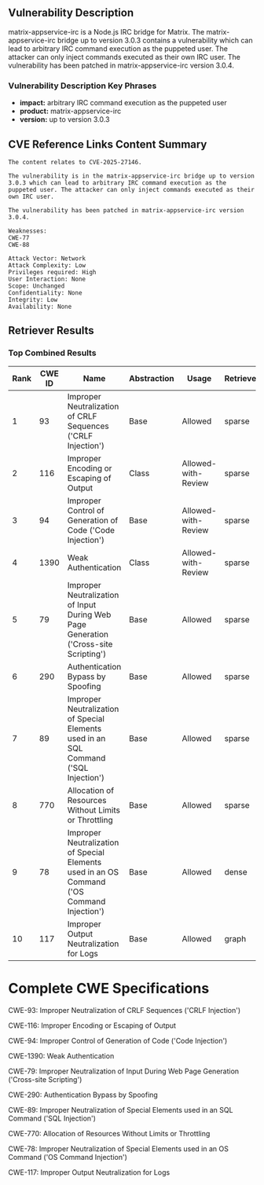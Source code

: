 ## Vulnerability Description
matrix-appservice-irc is a Node.js IRC bridge for Matrix. The matrix-appservice-irc bridge up to version 3.0.3 contains a vulnerability which can lead to arbitrary IRC command execution as the puppeted user. The attacker can only inject commands executed as their own IRC user. The vulnerability has been patched in matrix-appservice-irc version 3.0.4.

### Vulnerability Description Key Phrases
- **impact:** arbitrary IRC command execution as the puppeted user
- **product:** matrix-appservice-irc
- **version:** up to version 3.0.3

## CVE Reference Links Content Summary
```
The content relates to CVE-2025-27146.

The vulnerability is in the matrix-appservice-irc bridge up to version 3.0.3 which can lead to arbitrary IRC command execution as the puppeted user. The attacker can only inject commands executed as their own IRC user.

The vulnerability has been patched in matrix-appservice-irc version 3.0.4.

Weaknesses:
CWE-77
CWE-88

Attack Vector: Network
Attack Complexity: Low
Privileges required: High
User Interaction: None
Scope: Unchanged
Confidentiality: None
Integrity: Low
Availability: None
```

## Retriever Results

### Top Combined Results

| Rank | CWE ID | Name | Abstraction | Usage  | Retrievers | Individual Scores |
|------|--------|------|-------------|-------|------------|-------------------|
| 1 | 93 | Improper Neutralization of CRLF Sequences ('CRLF Injection') | Base | Allowed | sparse | 0.195 |
| 2 | 116 | Improper Encoding or Escaping of Output | Class | Allowed-with-Review | sparse | 0.120 |
| 3 | 94 | Improper Control of Generation of Code ('Code Injection') | Base | Allowed-with-Review | sparse | 0.115 |
| 4 | 1390 | Weak Authentication | Class | Allowed-with-Review | sparse | 0.105 |
| 5 | 79 | Improper Neutralization of Input During Web Page Generation ('Cross-site Scripting') | Base | Allowed | sparse | 0.105 |
| 6 | 290 | Authentication Bypass by Spoofing | Base | Allowed | sparse | 0.105 |
| 7 | 89 | Improper Neutralization of Special Elements used in an SQL Command ('SQL Injection') | Base | Allowed | sparse | 0.102 |
| 8 | 770 | Allocation of Resources Without Limits or Throttling | Base | Allowed | sparse | 0.101 |
| 9 | 78 | Improper Neutralization of Special Elements used in an OS Command ('OS Command Injection') | Base | Allowed | dense | 0.461 |
| 10 | 117 | Improper Output Neutralization for Logs | Base | Allowed | graph | 0.003 |



# Complete CWE Specifications

CWE-93: Improper Neutralization of CRLF Sequences ('CRLF Injection')

CWE-116: Improper Encoding or Escaping of Output

CWE-94: Improper Control of Generation of Code ('Code Injection')

CWE-1390: Weak Authentication

CWE-79: Improper Neutralization of Input During Web Page Generation ('Cross-site Scripting')

CWE-290: Authentication Bypass by Spoofing

CWE-89: Improper Neutralization of Special Elements used in an SQL Command ('SQL Injection')

CWE-770: Allocation of Resources Without Limits or Throttling

CWE-78: Improper Neutralization of Special Elements used in an OS Command ('OS Command Injection')

CWE-117: Improper Output Neutralization for Logs